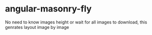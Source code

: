 angular-masonry-fly
===================

No need to know images height or wait for all images to download, this genrates layout image by image
